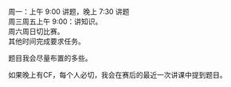 周一：上午 9:00 讲题，晚上 7:30 讲题<br />
周三周五上午 9:00：讲知识。<br />
周六周日切比赛。<br />
其他时间完成要求任务。<br />

题目我会尽量布置的多些。<br />

如果晚上有CF，每个人必切，我会在赛后的最近一次讲课中提到题目。<br />
